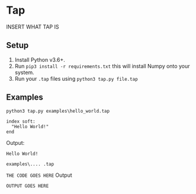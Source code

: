 # Tap
INSERT WHAT TAP IS

## Setup
1. Install Python v3.6+.
2. Run ```pip3 install -r requirements.txt``` this will install Numpy onto your system.
3. Run your ```.tap``` files using ```python3 tap.py file.tap```

## Examples
```python3 tap.py examples\hello_world.tap```
```
index soft:
  "Hello World!"
end
```
Output:
```
Hello World!
```

```examples\.... .tap```

```THE CODE GOES HERE```
Output
```
OUTPUT GOES HERE
```
